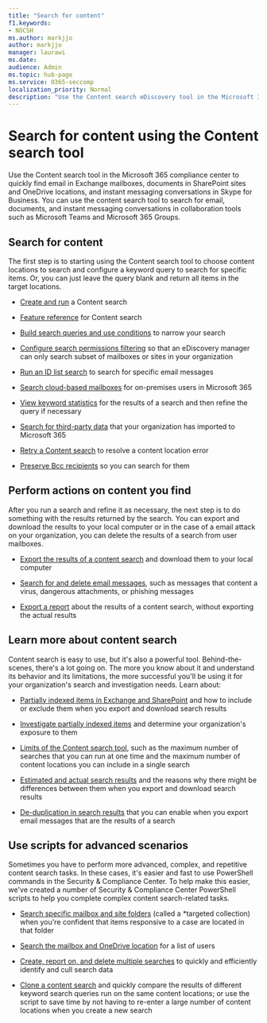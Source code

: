 ```yaml
---
title: "Search for content"
f1.keywords:
- NOCSH
ms.author: markjjo
author: markjjo
manager: laurawi
ms.date:
audience: Admin
ms.topic: hub-page
ms.service: O365-seccomp
localization_priority: Normal
description: "Use the Content search eDiscovery tool in the Microsoft 365 compliance center to quickly find email in Exchange mailboxes, documents in SharePoint sites and OneDrive locations, and instant messaging conversations in Skype for Business."
---
```


# Search for content using the Content search tool

Use the Content search tool in the Microsoft 365 compliance center to quickly find email in Exchange mailboxes, documents in SharePoint sites and OneDrive locations, and instant messaging conversations in Skype for Business. You can use the content search tool to search for email, documents, and instant messaging conversations in collaboration tools such as Microsoft Teams and Microsoft 365 Groups.
  
## Search for content

The first step is to starting using the Content search tool to choose content locations to search and configure a keyword query to search for specific items. Or, you can just leave the query blank and return all items in the target locations.
  
- [Create and run](content-search.md) a Content search

- [Feature reference](content-search-reference.md) for Content search

- [Build search queries and use conditions](keyword-queries-and-search-conditions.md) to narrow your search

- [Configure search permissions filtering](permissions-filtering-for-content-search.md) so that an eDiscovery manager can only search subset of mailboxes or sites in your organization

- [Run an ID list search](csv-file-for-an-id-list-content-search.md) to search for specific email messages

- [Search cloud-based mailboxes](search-cloud-based-mailboxes-for-on-premises-users.md) for on-premises users in Microsoft 365

- [View keyword statistics](view-keyword-statistics-for-content-search.md) for the results of a search and then refine the query if necessary

- [Search for third-party data](use-content-search-to-search-third-party-data-that-was-imported.md) that your organization has imported to Microsoft 365

- [Retry a Content search](retry-failed-content-search.md) to resolve a content location error

- [Preserve Bcc recipients](/exchange/policy-and-compliance/holds/preserve-bcc-recipients-and-group-members) so you can search for them

## Perform actions on content you find

After you run a search and refine it as necessary, the next step is to do something with the results returned by the search. You can export and download the results to your local computer or in the case of a email attack on your organization, you can delete the results of a search from user mailboxes.
  
- [Export the results of a content search](export-search-results.md) and download them to your local computer

- [Search for and delete email messages](search-for-and-delete-messages-in-your-organization.md), such as messages that content a virus, dangerous attachments, or phishing messages

- [Export a report](export-a-content-search-report.md) about the results of a content search, without exporting the actual results

## Learn more about content search

Content search is easy to use, but it's also a powerful tool. Behind-the-scenes, there's a lot going on. The more you know about it and understand its behavior and its limitations, the more successful you'll be using it for your organization's search and investigation needs. Learn about:
  
- [Partially indexed items in Exchange and SharePoint](partially-indexed-items-in-content-search.md) and how to include or exclude them when you export and download search results

- [Investigate partially indexed items](investigating-partially-indexed-items-in-ediscovery.md) and determine your organization's exposure to them

- [Limits of the Content search tool](limits-for-content-search.md), such as the maximum number of searches that you can run at one time and the maximum number of content locations you can include in a single search

- [Estimated and actual search results](differences-between-estimated-and-actual-ediscovery-search-results.md) and the reasons why there might be differences between them when you export and download search results

- [De-duplication in search results](de-duplication-in-ediscovery-search-results.md) that you can enable when you export email messages that are the results of a search

## Use scripts for advanced scenarios

Sometimes you have to perform more advanced, complex, and repetitive content search tasks. In these cases, it's easier and fast to use PowerShell commands in the Security & Compliance Center. To help make this easier, we've created a number of Security & Compliance Center PowerShell scripts to help you complete complex content search-related tasks.

- [Search specific mailbox and site folders](use-content-search-for-targeted-collections.md) (called a  *targeted collection) when you're confident that items responsive to a case are located in that folder

- [Search the mailbox and OneDrive location](search-the-mailbox-and-onedrive-for-business-for-a-list-of-users.md) for a list of users

- [Create, report on, and delete multiple searches](create-report-on-and-delete-multiple-content-searches.md) to quickly and efficiently identify and cull search data

- [Clone a content search](clone-a-content-search.md) and quickly compare the results of different keyword search queries run on the same content locations; or use the script to save time by not having to re-enter a large number of content locations when you create a new search